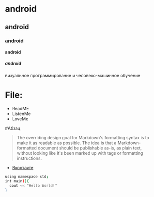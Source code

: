 # android
## android
### android
#### android
##### android
визуальное программирование и человеко-машинное обучение

# File:
- ReadME
- ListenMe
- LoveMe

#Абзац
> The overriding design goal for Markdown's
> formatting syntax is to make it as readable
> as possible. The idea is that a
> Markdown-formatted document should be
> publishable as-is, as plain text, without
> looking like it's been marked up with tags
> or formatting instructions.

- [Вконтакте](https://vk.com/cah4opan4o)

```sh
using namespace std;
int main(){
  cout << "Hello World!"
}
```
